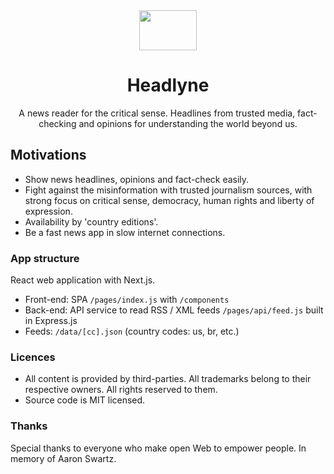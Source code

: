 <div align="center">
  <a href="https://headlyne.vercel.app/">
    <img width="92" height="64" src="https://headlyne.vercel.app/images/headlyne-logo-color.svg">
  </a>
</div>

<h1 align="center">
Headlyne
</h1>
<p align="center">
A news reader for the critical sense. Headlines from trusted media, fact-checking and opinions for understanding the world beyond us.<br>
</p>

## Motivations

- Show news headlines, opinions and fact-check easily.
- Fight against the misinformation with trusted journalism sources, with strong focus on critical sense, democracy, human rights and liberty of expression.
- Availability by 'country editions'.
- Be a fast news app in slow internet connections.

### App structure

React web application with Next.js.

- Front-end: SPA `/pages/index.js` with `/components`
- Back-end: API service to read RSS / XML feeds `/pages/api/feed.js` built in Express.js
- Feeds: `/data/[cc].json` (country codes: us, br, etc.)

### Licences

* All content is provided by third-parties. All trademarks belong to their respective owners. All rights reserved to them. 
* Source code is MIT licensed.

### Thanks

Special thanks to everyone who make open Web to empower people. In memory of Aaron Swartz.